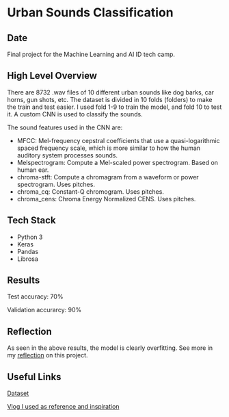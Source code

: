 # Urban Sounds Classification

## Date

Final project for the Machine Learning and AI ID tech camp.

## High Level Overview

There are 8732 .wav files of 10 different urban sounds like dog barks, car horns, gun shots, etc. The dataset is divided in 10 folds (folders) to make the train and test easier. I used fold 1-9 to train the model, and fold 10 to test it. A custom CNN is used to classify the sounds.

The sound features used in the CNN are:

- MFCC: Mel-frequency cepstral coefficients that use a quasi-logarithmic spaced frequency scale, which is more similar to how the human auditory system processes sounds.
- Melspectrogram: Compute a Mel-scaled power spectrogram. Based on human ear.
- chroma-stft: Compute a chromagram from a waveform or power spectrogram. Uses pitches.
- chroma_cq: Constant-Q chromogram. Uses pitches.
- chroma_cens: Chroma Energy Normalized CENS. Uses pitches.

## Tech Stack

- Python 3
- Keras
- Pandas
- Librosa

## Results

Test accuracy: 70%

Validation accurarcy: 90%

## Reflection

As seen in the above results, the model is clearly overfitting. See more in my [reflection](docs/Reflection.md) on this project.

## Useful Links

[Dataset](https://urbansounddataset.weebly.com/urbansound8k.html)

[Vlog I used as reference and inspiration](http://aqibsaeed.github.io/2016-09-03-urban-sound-classification-part-1/)